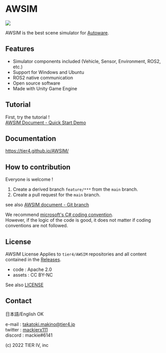 # AWSIM

![](/README_img/AWSIM.png)

AWSIM is the best scene simulator for [Autoware](https://github.com/autowarefoundation/autoware).

## Features

- Simulator components included (Vehicle, Sensor, Environment, ROS2, etc.)
- Support for Windows and Ubuntu
- ROS2 native communication
- Open source software
- Made with Unity Game Engine

## Tutorial

First, try the tutorial !  
[AWSIM Document - Quick Start Demo](https://tier4.github.io/AWSIM/GettingStarted/QuickStartDemo/)

## Documentation

https://tier4.github.io/AWSIM/

## How to contribution

Everyone is welcome !
1. Create a derived branch `feature/***` from the `main` branch.
2. Create a pull request for the `main` branch.

see also [AWSIM document - Git branch](https://tier4.github.io/AWSIM/ProjectGuide/GitBranch/)

We recommend [microsoft's C# coding convention](https://learn.microsoft.com/en-us/dotnet/csharp/fundamentals/coding-style/coding-conventions?redirectedfrom=MSDN).  
However, if the logic of the code is good, it does not matter if coding conventions are not followed.

## License

AWSIM License
Applies to `tier4/AWSIM` repositories and all content contained in the [Releases](https://github.com/tier4/AWSIM/releases).

- code : Apache 2.0
- assets : CC BY-NC

See also [LICENSE](./LICENSE)

## Contact

日本語/English OK

e-mail : takatoki.makino@tier4.jp  
twitter : [mackierx111](https://twitter.com/mackierx111)  
discord : mackie#6141

(c) 2022 TIER IV, inc
